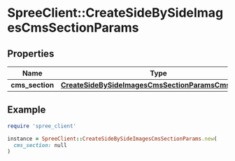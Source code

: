 # SpreeClient::CreateSideBySideImagesCmsSectionParams

## Properties

| Name | Type | Description | Notes |
| ---- | ---- | ----------- | ----- |
| **cms_section** | [**CreateSideBySideImagesCmsSectionParamsCmsSection**](CreateSideBySideImagesCmsSectionParamsCmsSection.md) |  |  |

## Example

```ruby
require 'spree_client'

instance = SpreeClient::CreateSideBySideImagesCmsSectionParams.new(
  cms_section: null
)
```


